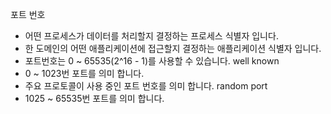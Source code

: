 포트 번호
- 어떤 프로세스가 데이터를 처리할지 결정하는 프로세스 식별자 입니다.
- 한 도메인의 어떤 애플리케이션에 접근할지 결정하는 애플리케이션 식별자 입니다.
- 포트번호는 0 ~ 65535(2^16 - 1)를 사용할 수 있습니다.
well known
- 0 ~ 1023번 포트를 의미 합니다.
- 주요 프로토콜이 사용 중인 포트 번호를 의미 합니다.
random port
- 1025 ~ 65535번 포트를 의미 합니다.